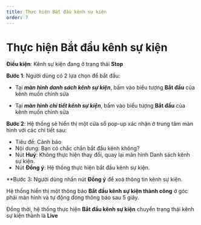 ```yaml
---
title: Thực hiện Bắt đầu kênh sự kiện
order: 7
---
```


# Thực hiện Bắt đầu kênh sự kiện

**Điều kiện**: Kênh sự kiện đang ở trạng thái **Stop**

**Bước 1**: Người dùng có 2 lựa chọn để bắt đầu:

- Tại _**màn hình danh sách kênh sự kiện**_, bấm vào biểu tượng **Bắt đầu** của kênh muốn chỉnh sửa

- Tại _**màn hình chi tiết kênh sự kiện**_, bấm vào biểu tượng **Bắt đầu** của kênh muốn chỉnh sửa

**Bước 2**: Hệ thống sẽ hiển thị một cửa sổ pop-up xác nhận ở trung tâm màn hình với các chi tiết sau:

- Tiêu đề: Cảnh báo
- Nội dung: Bạn có chắc chắn bắt đầu kênh không?
- Nút **Huỷ**: Không thực hiện thay đổi, quay lại màn hình Danh sách kênh sự kiện.
- Nút **Đồng ý**: Hệ thống thực hiện bắt đầu kênh sự kiện.

\*\*Bước 3: Người dùng nhấn nút **Đồng ý** để xoá thông tin kênh sự kiện.

Hệ thống hiển thị một thông báo **Bắt đầu kênh sự kiện thành công** ở góc phải màn hình và tự động đóng thông báo sau 5 giây.

Đồng thời, hệ thống thực hiện **Bắt đầu kênh sự kiện** chuyển trạng thái kênh sự kiện thành là **Live**
